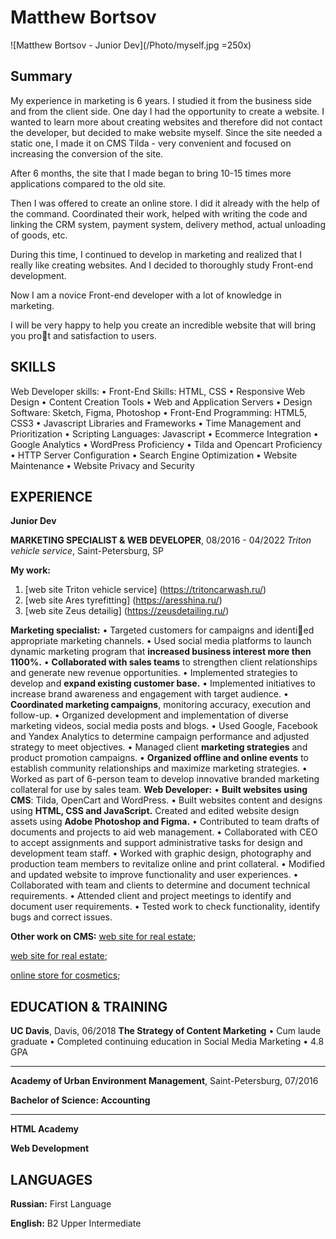 # Matthew Bortsov
![Matthew Bortsov - Junior Dev](/Photo/myself.jpg =250x)


## Summary
My experience in marketing is 6 years. I studied it from the business side and from the client side. One day I had the opportunity to create a website. I wanted to learn more about creating websites and therefore did not contact the developer, but decided to make website myself. Since the site needed a static one, I made it on CMS Tilda - very convenient and focused on increasing the conversion of the site.

After 6 months, the site that I made began to bring 10-15 times more applications compared to the old site.

Then I was offered to create an online store. I did it already with the help of the command. Coordinated their work, helped with writing the code and linking the CRM system, payment system, delivery method, actual unloading of goods, etc.

During this time, I continued to develop in marketing and realized that I really like creating websites. And I decided to thoroughly study Front-end development.

Now I am a novice Front-end developer with a lot of knowledge in marketing.

I will be very happy to help you create an incredible website that will bring you prot and satisfaction to users.

## SKILLS

Web Developer skills:
• Front-End Skills: HTML, CSS
• Responsive Web Design
• Content Creation Tools
• Web and Application Servers
• Design Software: Sketch, Figma, Photoshop
• Front-End Programming: HTML5, CSS3
• Javascript Libraries and Frameworks
• Time Management and Prioritization
• Scripting Languages: Javascript
• Ecommerce Integration
• Google Analytics
• WordPress Proficiency
• Tilda and Opencart Proficiency
• HTTP Server Configuration
• Search Engine Optimization
• Website Maintenance
• Website Privacy and Security



## EXPERIENCE

**Junior Dev**


**MARKETING SPECIALIST & WEB DEVELOPER**, 08/2016 - 04/2022
*Triton vehicle service*, Saint-Petersburg, SP

**My work:**
1. [web site Triton vehicle service] (https://tritoncarwash.ru/)
2. [web site Ares tyrefitting] (https://aresshina.ru/)
3. [web site Zeus detailig] (https://zeusdetailing.ru/)

**Marketing specialist:**
• Targeted customers for campaigns and identied appropriate marketing channels.
• Used social media platforms to launch dynamic marketing program that **increased business interest more then 1100%.**
• **Collaborated with sales teams** to strengthen client relationships and generate new revenue opportunities.
• Implemented strategies to develop and **expand existing customer base.**
• Implemented initiatives to increase brand awareness and engagement with target audience.
• **Coordinated marketing campaigns**, monitoring accuracy, execution and follow-up.
• Organized development and implementation of diverse marketing videos, social media posts and blogs.
• Used Google, Facebook and Yandex Analytics to determine campaign performance and adjusted strategy to meet objectives.
• Managed client **marketing strategies** and product promotion campaigns.
• **Organized offline and online events** to establish community relationships and maximize marketing strategies.
• Worked as part of 6-person team to develop innovative branded marketing collateral for use by sales team.
**Web Developer:**
• **Built websites using CMS**: Tilda, OpenCart and WordPress.
• Built websites content and designs using **HTML, CSS and JavaScript.**
Created and edited website design assets using **Adobe Photoshop and Figma.**
• Contributed to team drafts of documents and projects to aid web management.
• Collaborated with CEO to accept assignments and support administrative tasks for design and development team staff.
• Worked with graphic design, photography and production team members to revitalize online and print collateral.
• Modified and updated website to improve functionality and user experiences.
• Collaborated with team and clients to determine and document technical requirements.
• Attended client and project meetings to identify and document user requirements.
• Tested work to check functionality, identify bugs and correct issues.

**Other work on CMS:**
[web site for real estate](https://jk-telezhnaya.ru);

[web site for real estate](https://gc-renovaciya.ru);

[online store for cosmetics](https://kambeauty.ru/);


## EDUCATION & TRAINING

**UC Davis**, Davis, 06/2018
**The Strategy of Content Marketing**
• Cum laude graduate
• Completed continuing education in Social Media Marketing
• 4.8 GPA

----------------------------
**Academy of Urban Environment Management**, Saint-Petersburg,
07/2016

**Bachelor of Science: Accounting**

----------------------------
**HTML Academy**

**Web Development**

## LANGUAGES

**Russian:** First Language

**English:** B2 Upper Intermediate